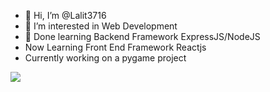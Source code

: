 - 👋 Hi, I’m @Lalit3716
- 👀 I’m interested in Web Development 
- 🌱 Done learning Backend Framework ExpressJS/NodeJS 
- Now Learning Front End Framework Reactjs
- Currently working on a pygame project
<img src="https://github-readme-stats.vercel.app/api?username=Lalit3716&&show_icons=true&title_color=ffffff&icon_color=bb2acf&text_color=daf7dc&bg_color=151515">
